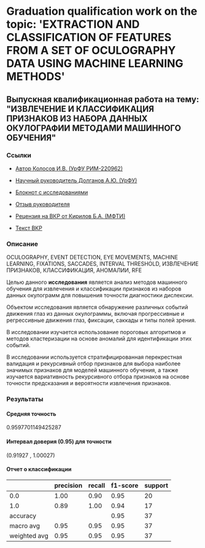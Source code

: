 # Graduation qualification work on the topic: 'EXTRACTION AND CLASSIFICATION OF FEATURES FROM A SET OF OCULOGRAPHY DATA USING MACHINE LEARNING METHODS'
## Выпускная квалификационная работа на тему: "ИЗВЛЕЧЕНИЕ И КЛАССИФИКАЦИЯ ПРИЗНАКОВ ИЗ НАБОРА ДАННЫХ ОКУЛОГРАФИИ МЕТОДАМИ МАШИННОГО ОБУЧЕНИЯ"

### Ссылки

- [Автор Колосов И.В. (УрФУ РИМ-220962)](https://github.com/termik88)

- [Научный руководитель Долганов А.Ю. (УрФУ)](https://urfu.ru/ru/about/personal-pages/Personal/person/anton.dolganov/)

- [Блокнот c исследованиями](https://github.com/termik88/VKR_ML/blob/main/vkr_research.ipynb)

- [Отзыв руководителя](https://github.com/termik88/VKR_ML/blob/main/review%20-%20Scientific%20Supervisor.pdf)

- [Рецензия на ВКР от Кирилов Б.А. (МФТИ)](https://github.com/termik88/VKR_ML/blob/main/review%20-%20Expert.pdf)

- [Текст ВКР](https://github.com/termik88/VKR_ML/blob/main/text_vkr.pdf) 

### Описание
OCULOGRAPHY, EVENT DETECTION, EYE MOVEMENTS,
MACHINE LEARNING, FIXATIONS, SACCADES, INTERVAL THRESHOLD,
ИЗВЛЕЧЕНИЕ ПРИЗНАКОВ, КЛАССИФИКАЦИЯ, АНОМАЛИИ, RFE

Целью данного **исследования** является анализ методов машинного
обучения для извлечения и классификации признаков из наборов данных
окулограмм для повышения точности диагностики дислексии.

Объектом исследования является обнаружение различных событий
движения глаз из данных окулограммы, включая прогрессивные и
регрессивные движения глаз, фиксации, саккады и типы полей зрения.

В исследовании изучается использование пороговых алгоритмов и
методов кластеризации на основе аномалий для идентификации этих событий.

В исследовании используется стратифицированная перекрестная
валидация и рекурсивный отбор признаков для выбора наиболее значимых
признаков для моделей машинного обучения, а также изучается вариативность
рекурсивного отбора признаков на основе точности предсказания и
вероятности извлечения признаков.

### Результаты

#### Средняя точность
0.9597701149425287

#### Интервал доверия (0.95) для точности
(0.91927 , 1.00027)

#### Отчет о классификации

|  | precision | recall | f1-score | support |
| --- | --- | --- | --- | --- |
| 0.0 | 1.00 | 0.90 | 0.95 | 20 |
| 1.0 | 0.89 | 1.00 | 0.94 | 17 |
| accuracy |  |  | 0.95 | 37 |
| macro avg | 0.95 | 0.95 | 0.95 | 37 |
| weighted avg | 0.95 | 0.95 | 0.95 | 37 |
